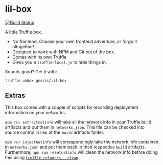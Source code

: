 # lil-box

[![Build Status](https://travis-ci.org/gnosis/lil-box.svg?branch=master)](https://travis-ci.org/gnosis/lil-box)

A little Truffle box.

* No frontend. Choose your own frontend adventure, or forgo it altogether!
* Designed to work with NPM and Git out of the box.
* Comes with its own Truffle.
* Gives you a `truffle-local.js` to hide things in.

Sounds good? Get it with:

    truffle unbox gnosis/lil-box

## Extras

This box comes with a couple of scripts for recording deployment information on your networks.

`npm run extractnetinfo` will take all the network info in your Truffle build artifacts and put them in `networks.json`. This file can be checked into source control in lieu of the `build` artifacts folder.

`npm run injectnetinfo` will correspondingly take the network info contained in `networks.json` and put them back in their respective `build` artifacts. Furthermore, `npm run resetnetinfo` will clean the network info before doing this using [`truffle networks --clean`](http://truffleframework.com/docs/advanced/commands#networks).
